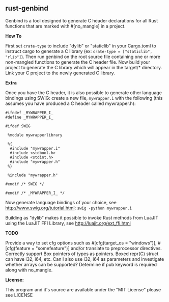 rust-genbind
----------
Genbind is a tool designed to generate C header declarations for all Rust functions that are marked with #[no_mangle] in a project.

**How To**

First set `crate-type` to include "dylib" or "staticlib" in your Cargo.toml to instruct cargo to generate a C library (ex: `crate-type = ["staticlib", "rlib"]`). Then run genbind on the root source file containing one or more non-mangled functions to generate the C header file. Now build your project to generate the C library which will appear in the target/* directory. Link your C project to the newly generated C library.

**Extra**

Once you have the C header, it is also possible to generate other language bindings using SWIG: create a new file, `mywrapper.i` with the following (this assumes you have produced a C header called mywrapper.h):
```
#ifndef _MYWRAPPER_I_
#define _MYWRAPPER_I_

#ifdef SWIG

 %module mywrapperlibrary

 %{
  #include "mywrapper.i"
  #include <stdbool.h>
  #include <stdint.h>
  #include "mywrapper.h"
 %}

 %include "mywrapper.h"

#endif /* SWIG */

#endif /* _MYWRAPPER_I_ */

```
Now generate language bindings of your choice, see http://www.swig.org/tutorial.html:
`swig -python mywrapper.i`

Building as "dylib" makes it possible to invoke Rust methods from LuaJIT using the LuaJIT FFI Library, see http://luajit.org/ext_ffi.html

**TODO**

Provide a way to set cfg options such as #[cfg(target_os = "windows")], #[cfg(feature = "somefeature")] and/or translate to preprocessor directives.
Correctly support Box pointers of types as pointers.
Boxed repr(C) struct can have i32, i64, etc. Can I also use i32, i64 as parameters and investigate whether arrays can be supported?
Determine if pub keyword is required along with no_mangle.


**License:**

This program and it's source are available under the "MIT License" please see LICENSE
